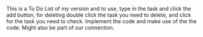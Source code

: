 This is a To Do List of my version and to use, type in the task and click the add button, for deleting double click the task you need to delete, and click for the task you need to check.
Implement the code and make use of the the code. Might also be part of our connection.
